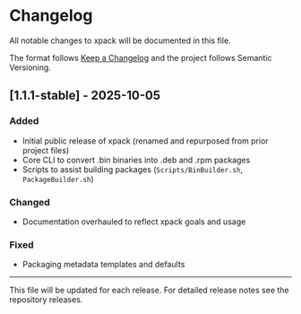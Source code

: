 # Changelog

All notable changes to xpack will be documented in this file.

The format follows [Keep a Changelog](https://keepachangelog.com/en/1.0.0/) and the project follows Semantic Versioning.

## [1.1.1-stable] - 2025-10-05

### Added
- Initial public release of xpack (renamed and repurposed from prior project files)
- Core CLI to convert .bin binaries into .deb and .rpm packages
- Scripts to assist building packages (`Scripts/BinBuilder.sh`, `PackageBuilder.sh`)

### Changed
- Documentation overhauled to reflect xpack goals and usage

### Fixed
- Packaging metadata templates and defaults

---

This file will be updated for each release. For detailed release notes see the repository releases.
